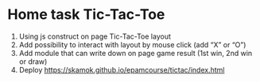 # Home task Tic-Tac-Toe
1. Using js construct on page Tic-Tac-Toe layout
2. Add possibility to interact with layout by mouse click (add “X” or “O”)
3. Add module that can write down on page game result (1st win, 2nd win or draw)
4. Deploy https://skamok.github.io/epamcourse/tictac/index.html